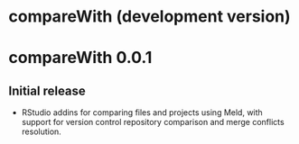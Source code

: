 # compareWith (development version)

# compareWith 0.0.1

## Initial release

- RStudio addins for comparing files and projects using Meld, with support for version control repository comparison and merge conflicts resolution.
